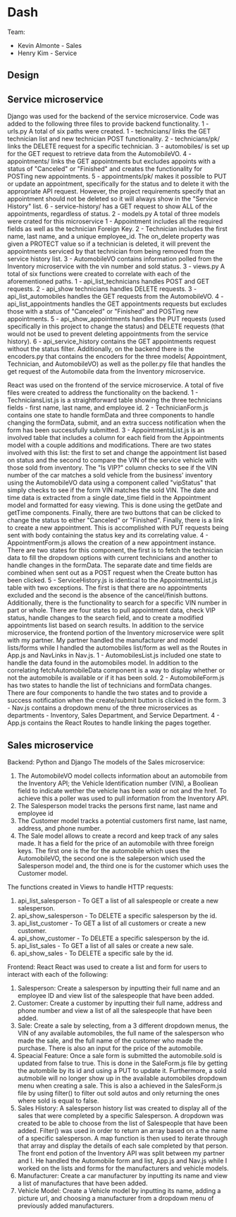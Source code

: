 # Dash

Team:

- Kevin Almonte - Sales
- Henry Kim - Service

## Design

## Service microservice

Django was used for the backend of the service microservice.
Code was added to the following three files to provide backend functionality.
1 - urls.py
A total of six paths were created.
1 - technicians/ links the GET technician list and new technician POST functionality.
2 - technicians/pk/ links the DELETE request for a specific technician.
3 - automobiles/ is set up for the GET request to retrieve data from the AutomobileVO.
4 - appointments/ links the GET appointments but excludes appoints with a status of "Canceled" or "Finished" and creates the functionality for POSTing new appointments.
5 - appointments/pk/ makes it possible to PUT or update an appointment, specifically for the status and to delete it with the appropriate API request. However, the project requirements specify that an appointment should not be deleted so it will always show in the "Service History" list.
6 - service-history/ has a GET request to show ALL of the appointments, regardless of status.
2 - models.py
A total of three models were crated for this microservice
1 - Appointment includes all the required fields as well as the technician Foreign Key.
2 - Technician includes the first name, last name, and a unique employee_id. The on_delete property was given a PROTECT value so if a technician is deleted, it will prevent the appointments serviced by that technician from being removed from the service history list.
3 - AutomobileVO contains information polled from the Inventory microservice with the vin number and sold status.
3 - views.py
A total of six functions were created to correlate with each of the aforementioned paths.
1 - api_list_technicians handles POST and GET requests.
2 - api_show technicians handles DELETE requests.
3 - api_list_automobiles handles the GET requests from the AutomobileVO.
4 - api_list_appointments handles the GET appointments requests but excludes those with a status of "Canceled" or "Finished" and POSTing new appointments.
5 - api_show_appointments handles the PUT requests (used specifically in this project to change the status) and DELETE requests (that would not be used to prevent deleting appointments from the service history).
6 - api_service_history contains the GET appointments request without the status filter.
Additionally, on the backend there is the encoders.py that contains the encoders for the three models( Appointment, Technician, and AutomobileVO) as well as the poller.py file that handles the get request of the Automobile data from the Inventory microservice.

React was used on the frontend of the service microservice.
A total of five files were created to address the functionality on the backend.
1 - TechniciansList.js is a straightforward table showing the three technicians fields - first name, last name, and employee id.
2 - TechnicianForm.js contains one state to handle formData and three components to handle changing the formData, submit, and an extra success notification when the form has been successfully submitted.
3 - AppointmentsList.js is an involved table that includes a column for each field from the Appointments model with a couple additions and modifications. There are two states involved with this list: the first to set and change the appointment list based on status and the second to compare the VIN of the service vehicle with those sold from inventory. The "Is VIP?" column checks to see if the VIN number of the car matches a sold vehicle from the business' inventory using the AutomobileVO data using a component called "vipStatus" that simply checks to see if the form VIN matches the sold VIN. The date and time data is extracted from a single date_time field in the Appointment model and formatted for easy viewing. This is done using the getDate and getTime components. Finally, there are two buttons that can be clicked to change the status to either "Canceled" or "Finished". Finally, there is a link to create a new appointment. This is accomplished with PUT requests being sent with body containing the status key and its correlating value.
4 - AppointmentForm.js allows the creation of a new appointment instance. There are two states for this component, the first is to fetch the technician data to fill the dropdown options with current technicians and another to handle changes in the formData. The separate date and time fields are combined when sent out as a POST request when the Create button has been clicked.
5 - ServiceHistory.js is identical to the AppointmentsList.js table with two exceptions. The first is that there are no appointments excluded and the second is the absence of the cancel/finish buttons. Additionally, there is the functionality to search for a specific VIN number in part or whole. There are four states to pull appointment data, check VIP status, handle changes to the search field, and to create a modified appointments list based on search results.
In addition to the service microservice, the frontend portion of the Inventory microservice were split with my partner. My partner handled the manufacturer and model lists/forms while I handled the automobiles list/form as well as the Routes in App.js and NavLinks in Nav.js.
1 - AutomobilesList.js included one state to handle the data found in the automobiles model. In addition to the correlating fetchAutomobileData component is a way to display whether or not the automobile is available or if it has been sold.
2 - AutomobileForm.js has two states to handle the list of technicians and formData changes. There are four components to handle the two states and to provide a success notification when the create/submit button is clicked in the form.
3 - Nav.js contains a dropdown menu of the three microservices as departments - Inventory, Sales Department, and Service Department.
4 - App.js contains the React Routes to handle linking the pages together.

## Sales microservice

Backend: Python and Django
The models of the Sales microservice:
1. The AutomobileVO model collects information about an automobile from the Inventory API; the Vehicle Identification number (VIN), a Booliean field to indicate wether the vehicle has been sold or not and the href. To achieve this a poller was used to pull information from the Inventory API.
2. The Salesperson model tracks the persons first name, last name and employee id
3. The Customer model tracks a potential customers first name, last name, address, and phone number.
4. The Sale model allows to create a record and keep track of any sales made. It has a field for the price of an automobile with three foreign keys. The first one is the for the automobile which uses the AutomobileVO, the second one is the saleperson which used the Salesperson model and, the third one is for the customer which uses the Customer model.

The functions created in Views to handle HTTP requests:
1. api_list_salesperson - To GET a list of all salespeople or create a new salesperson.
2. api_show_salesperson - To DELETE a specific salesperson by the id.
3. api_list_customer - To GET a list of all customers or create a new customer.
4. api_show_customer - To DELETE a specific salesperson by the id.
5. api_list_sales - To GET a list of all sales or create a new sale.
6. api_show_sales - To DELETE a specific sale by the id.

Frontend: React
React was used to create a list and form for users to interact with each of the following:
1. Salesperson: Create a salesperson by inputting their full name and an employee ID and view list of the salespeople that have been added.
2. Customer: Create a customer by inputting their full name, address and phone number and view a list of all the salespeople that have been added.
3. Sale: Create a sale by selecting, from a 3 different dropdown menus, the VIN of any available automobiles, the full name of the salesperson who made the sale, and the full name of the customer who made the purchase. There is also an input for the price of the automobile.
4. Speacial Feature: Once a sale form is submitted the automobile.sold is updated from false to true. This is done in the SaleForm.js file by getting the autombile by its id and using a PUT to update it. Furthermore, a sold autmobile will no longer show up in the available automobiles dropdown menu when creating a sale. This is also a achieved in the SalesForm.js file by using filter() to filter out sold autos and only returning the ones where sold is equal to false.
5. Sales History: A salesperson history list was created to display all of the sales that were completed by a specific Salesperson. A dropdown was created to be able to choose from the list of Salespeople that have been added. Filter() was used in order to return an array based on a the name of a specific salesperson. A map function is then used to iterate through that array and display the details of each sale completed by that person.
The front end potion of the Inventory API was split between my partner and I. He handled the Automobile form and list, App.js and Nav.js while I worked on the lists and forms for the manufacturers and vehicle models.
1. Manufacturer: Create a car manufacturer by inputting its name and view a list of manufactures that have been added.
2. Vehicle Model: Create a Vehicle model by inputting its name, adding a picture url, and choosing a manufacturer from a dropdown menu of previously added manufacturers.
